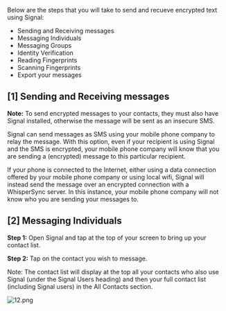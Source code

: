 Below are the steps that you will take to send and recueve encrypted text using Signal:

- Sending and Receiving messages
- Messaging Individuals
- Messaging Groups
- Identity Verification
- Reading Fingerprints
- Scanning Fingerprints
- Export your messages
##  [1] Sending and Receiving messages

**Note:** To send encrypted messages to your contacts, they must also have Signal installed, otherwise the message will be sent as an insecure SMS.

Signal can send messages as SMS using your mobile phone company to relay the message. With this option, even if your recipient is using Signal and the SMS is encrypted, your mobile phone company will know that you are sending a (encrypted) message to this particular recipient. 

If your phone is connected to the Internet, either using a data connection offered by your mobile phone company or using local wifi, Signal will instead send the message over an encrypted connection with a WhisperSync server. In this instance, your mobile phone company will not know who you are sending your messages to.

## **[2] Messaging Individuals**

**Step 1:** Open Signal and tap at the top of your screen to bring up your contact list.

**Step 2:** Tap on the contact you wish to message.

Note: The contact list will display at the top all your contacts who also use Signal (under the Signal Users heading) and then your full contact list (including Signal users) in the All Contacts section.

![12.png]({{site.baseurl}}/media/12.png)







